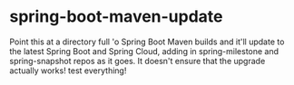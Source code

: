 # spring-boot-maven-update
Point this at a directory full 'o Spring Boot Maven builds and it'll update to the latest Spring Boot and Spring Cloud, adding in spring-milestone and spring-snapshot repos as it goes. It doesn't ensure that the upgrade actually works! test everything!
